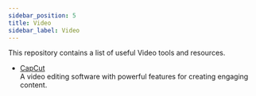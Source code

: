 ```yaml
---
sidebar_position: 5
title: Video
sidebar_label: Video
---
```


This repository contains a list of useful Video tools and resources.

- [CapCut](https://www.capcut.com/)  
   A video editing software with powerful features for creating engaging content.